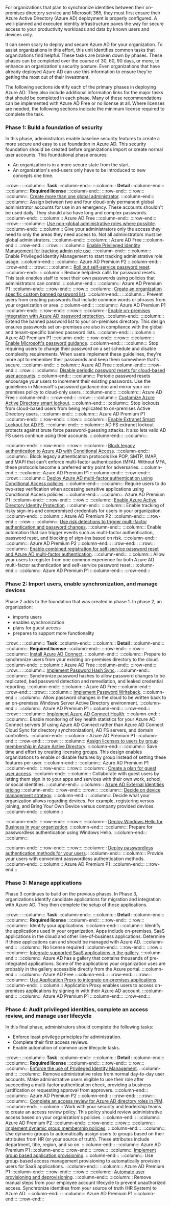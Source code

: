 For organizations that plan to synchronize identities between their on-premises directory service and Microsoft 365, they must first ensure their Azure Active Directory (Azure AD) deployment is properly configured. A well-planned and executed identity infrastructure paves the way for secure access to your productivity workloads and data by known users and devices only.

It can seem scary to deploy and secure Azure AD for your organization. To assist organizations in this effort, this unit identifies common tasks that organizations find helpful. These tasks are broken down by phases. These phases can be completed over the course of 30, 60, 90 days, or more, to enhance an organization's security posture. Even organizations that have already deployed Azure AD can use this information to ensure they're getting the most out of their investment.

The following sections identify each of the primary phases in deploying Azure AD. They also include additional information links for the major tasks that should be completed in each phase. Many of these recommendations can be implemented with Azure AD Free or no license at all. Where licenses are needed, the following sections indicate the minimum license required to complete the task.

### Phase 1: Build a foundation of security

In this phase, administrators enable baseline security features to create a more secure and easy to use foundation in Azure AD. This security foundation should be created before organizations import or create normal user accounts. This foundational phase ensures:

 -  An organization is in a more secure state from the start.
 -  An organization's end-users only have to be introduced to new concepts one time.

:::row:::
  :::column:::
    **Task**
  :::column-end:::
  :::column:::
    **Detail**
  :::column-end:::
  :::column:::
    **Required license**
  :::column-end:::
:::row-end:::
:::row:::
  :::column:::
    [Create more than one global administrator](/azure/active-directory/roles/security-emergency-access?azure-portal=true).
  :::column-end:::
  :::column:::
    Assign between two and four cloud-only permanent global administrator accounts for use in an emergency. These accounts shouldn't be used daily. They should also have long and complex passwords.
  :::column-end:::
  :::column:::
    Azure AD Free
  :::column-end:::
:::row-end:::
:::row:::
  :::column:::
    [Use non-global administrative roles where possible](/azure/active-directory/roles/permissions-reference?azure-portal=true).
  :::column-end:::
  :::column:::
    Give your administrators only the access they need to only the areas they need access to. Not all administrators must be global administrators.
  :::column-end:::
  :::column:::
    Azure AD Free
  :::column-end:::
:::row-end:::
:::row:::
  :::column:::
    [Enable Privileged Identity Management for tracking admin role use](/azure/active-directory/privileged-identity-management/pim-getting-started?azure-portal=true).
  :::column-end:::
  :::column:::
    Enable Privileged Identity Management to start tracking administrative role usage.
  :::column-end:::
  :::column:::
    Azure AD Premium P2
  :::column-end:::
:::row-end:::
:::row:::
  :::column:::
    [Roll out self-service password reset](/azure/active-directory/authentication/howto-sspr-deployment?azure-portal=true).
  :::column-end:::
  :::column:::
    Reduce helpdesk calls for password resets. This task enables staff to reset their own passwords using policies that administrators can control.
  :::column-end:::
  :::column:::
    Azure AD Premium P1
  :::column-end:::
:::row-end:::
:::row:::
  :::column:::
    [Create an organization specific custom banned password list](/azure/active-directory/authentication/tutorial-configure-custom-password-protection?azure-portal=true).
  :::column-end:::
  :::column:::
    Prevent users from creating passwords that include common words or phrases from your organization or area.
  :::column-end:::
  :::column:::
    Azure AD Premium P1
  :::column-end:::
:::row-end:::
:::row:::
  :::column:::
    [Enable on-premises integration with Azure AD password protection](/azure/active-directory/authentication/concept-password-ban-bad-on-premises/en-us).
  :::column-end:::
  :::column:::
    Extend the banned password list to your on-premises directory. This design ensures passwords set on-premises are also in compliance with the global and tenant-specific banned password lists.
  :::column-end:::
  :::column:::
    Azure AD Premium P1
  :::column-end:::
:::row-end:::
:::row:::
  :::column:::
    [Enable Microsoft's password guidance](https://www.microsoft.com/research/publication/password-guidance?azure-portal=true).
  :::column-end:::
  :::column:::
    Stop requiring users to change their password on a set schedule and disable complexity requirements. When users implement these guidelines, they're more apt to remember their passwords and keep them somewhere that's secure.
  :::column-end:::
  :::column:::
    Azure AD Free
  :::column-end:::
:::row-end:::
:::row:::
  :::column:::
    [Disable periodic password resets for cloud-based user accounts](/azure/active-directory/authentication/concept-sspr-policy#set-a-password-to-never-expire?azure-portal=true).
  :::column-end:::
  :::column:::
    Periodic password resets encourage your users to increment their existing passwords. Use the guidelines in Microsoft's password guidance doc and mirror your on-premises policy to cloud-only users.
  :::column-end:::
  :::column:::
    Azure AD Free
  :::column-end:::
:::row-end:::
:::row:::
  :::column:::
    [Customize Azure Active Directory smart lockout](/azure/active-directory/authentication/howto-password-smart-lockout?azure-portal=true).
  :::column-end:::
  :::column:::
    Stop lockouts from cloud-based users from being replicated to on-premises Active Directory users.
  :::column-end:::
  :::column:::
    Azure AD Premium P1
  :::column-end:::
:::row-end:::
:::row:::
  :::column:::
    [Enable Extranet Smart Lockout for AD FS](/windows-server/identity/ad-fs/operations/configure-ad-fs-extranet-smart-lockout-protection?azure-portal=true).
  :::column-end:::
  :::column:::
    AD FS extranet lockout protects against brute force password-guessing attacks. It also lets valid AD FS users continue using their accounts.
  :::column-end:::
  :::column:::
    
  :::column-end:::
:::row-end:::
:::row:::
  :::column:::
    [Block legacy authentication to Azure AD with Conditional Access](/azure/active-directory/conditional-access/block-legacy-authentication?azure-portal=true).
  :::column-end:::
  :::column:::
    Block legacy authentication protocols like POP, SMTP, IMAP, and MAPI that can't enforce multi-factor authentication (MFA). Without MFA, these protocols become a preferred entry point for adversaries.
  :::column-end:::
  :::column:::
    Azure AD Premium P1
  :::column-end:::
:::row-end:::
:::row:::
  :::column:::
    [Deploy Azure AD multi-factor authentication using Conditional Access policies](/azure/active-directory/authentication/howto-mfa-getstarted?azure-portal=true).
  :::column-end:::
  :::column:::
    Require users to do two-step verification when accessing sensitive applications using Conditional Access policies.
  :::column-end:::
  :::column:::
    Azure AD Premium P1
  :::column-end:::
:::row-end:::
:::row:::
  :::column:::
    [Enable Azure Active Directory Identity Protection](/azure/active-directory/identity-protection/overview-identity-protection?azure-portal=true).
  :::column-end:::
  :::column:::
    Enable tracking of risky sign-ins and compromised credentials for users in your organization.
  :::column-end:::
  :::column:::
    Azure AD Premium P2
  :::column-end:::
:::row-end:::
:::row:::
  :::column:::
    [Use risk detections to trigger multi-factor authentication and password changes](/azure/active-directory/authentication/tutorial-risk-based-sspr-mfa?azure-portal=true).
  :::column-end:::
  :::column:::
    Enable automation that can trigger events such as multi-factor authentication, password reset, and blocking of sign-ins based on risk.
  :::column-end:::
  :::column:::
    Azure AD Premium P2
  :::column-end:::
:::row-end:::
:::row:::
  :::column:::
    [Enable combined registration for self-service password reset and Azure AD multi-factor authentication](/azure/active-directory/authentication/concept-registration-mfa-sspr-combined?azure-portal=true).
  :::column-end:::
  :::column:::
    Allow your users to register from one common experience for both Azure AD multi-factor authentication and self-service password reset.
  :::column-end:::
  :::column:::
    Azure AD Premium P1
  :::column-end:::
:::row-end:::


### Phase 2: Import users, enable synchronization, and manage devices

Phase 2 adds to the foundation that was created in phase 1. In phase 2, an organization:

 -  imports users
 -  enables synchronization
 -  plans for guest access
 -  prepares to support more functionality

:::row:::
  :::column:::
    **Task**
  :::column-end:::
  :::column:::
    **Detail**
  :::column-end:::
  :::column:::
    **Required license**
  :::column-end:::
:::row-end:::
:::row:::
  :::column:::
    [Install Azure AD Connect](/azure/active-directory/hybrid/how-to-connect-install-select-installation?azure-portal=true).
  :::column-end:::
  :::column:::
    Prepare to synchronize users from your existing on-premises directory to the cloud.
  :::column-end:::
  :::column:::
    Azure AD Free
  :::column-end:::
:::row-end:::
:::row:::
  :::column:::
    [Implement Password Hash Sync](/azure/active-directory/hybrid/how-to-connect-password-hash-synchronization?azure-portal=true).
  :::column-end:::
  :::column:::
    Synchronize password hashes to allow password changes to be replicated, bad password detection and remediation, and leaked credential reporting.
  :::column-end:::
  :::column:::
    Azure AD Free
  :::column-end:::
:::row-end:::
:::row:::
  :::column:::
    [Implement Password Writeback](/azure/active-directory/authentication/tutorial-enable-sspr-writeback?azure-portal=true).
  :::column-end:::
  :::column:::
    Allow password changes in the cloud to be written back to an on-premises Windows Server Active Directory environment.
  :::column-end:::
  :::column:::
    Azure AD Premium P1
  :::column-end:::
:::row-end:::
:::row:::
  :::column:::
    [Implement Azure AD Connect Health](/azure/active-directory/hybrid/whatis-azure-ad-connect#what-is-azure-ad-connect-health?azure-portal=true).
  :::column-end:::
  :::column:::
    Enable monitoring of key health statistics for your Azure AD Connect servers (if using Azure AD Connect rather than Azure AD Connect Cloud Sync for directory synchronization), AD FS servers, and domain controllers.
  :::column-end:::
  :::column:::
    Azure AD Premium P1
  :::column-end:::
:::row-end:::
:::row:::
  :::column:::
    [Assign licenses to users by group membership in Azure Active Directory](/azure/active-directory/enterprise-users/licensing-groups-assign?azure-portal=true).
  :::column-end:::
  :::column:::
    Save time and effort by creating licensing groups. This design enables organizations to enable or disable features by group instead of setting these features per user.
  :::column-end:::
  :::column:::
    Azure AD Premium P1
  :::column-end:::
:::row-end:::
:::row:::
  :::column:::
    [Create a plan for guest user access](/azure/active-directory/external-identities/what-is-b2b?azure-portal=true).
  :::column-end:::
  :::column:::
    Collaborate with guest users by letting them sign in to your apps and services with their own work, school, or social identities.
  :::column-end:::
  :::column:::
    [Azure AD External Identities pricing](/azure/active-directory/external-identities/external-identities-pricing)
  :::column-end:::
:::row-end:::
:::row:::
  :::column:::
    [Decide on device management strategy](/azure/active-directory/devices/overview?azure-portal=true).
  :::column-end:::
  :::column:::
    Decide what your organization allows regarding devices. For example, registering versus joining, and Bring Your Own Device versus company provided devices.
  :::column-end:::
  :::column:::
    
  :::column-end:::
:::row-end:::
:::row:::
  :::column:::
    [Deploy Windows Hello for Business in your organization](/windows/security/identity-protection/hello-for-business/hello-manage-in-organization?azure-portal=true).
  :::column-end:::
  :::column:::
    Prepare for passwordless authentication using Windows Hello.
  :::column-end:::
  :::column:::
    
  :::column-end:::
:::row-end:::
:::row:::
  :::column:::
    [Deploy passwordless authentication methods for your users](/azure/active-directory/authentication/concept-authentication-passwordless?azure-portal=true).
  :::column-end:::
  :::column:::
    Provide your users with convenient passwordless authentication methods.
  :::column-end:::
  :::column:::
    Azure AD Premium P1
  :::column-end:::
:::row-end:::


### Phase 3: Manage applications

Phase 3 continues to build on the previous phases. In Phase 3, organizations identify candidate applications for migration and integration with Azure AD. They then complete the setup of those applications.

:::row:::
  :::column:::
    **Task**
  :::column-end:::
  :::column:::
    **Detail**
  :::column-end:::
  :::column:::
    **Required license**
  :::column-end:::
:::row-end:::
:::row:::
  :::column:::
    Identify your applications.
  :::column-end:::
  :::column:::
    Identify the applications used in your organization. Apps include on-premises, SaaS applications in the cloud and other line-of-business applications. Determine if these applications can and should be managed with Azure AD.
  :::column-end:::
  :::column:::
    No license required
  :::column-end:::
:::row-end:::
:::row:::
  :::column:::
    [Integrate supported SaaS applications in the gallery](/azure/active-directory/manage-apps/add-application-portal?azure-portal=true).
  :::column-end:::
  :::column:::
    Azure AD has a gallery that contains thousands of pre-integrated applications. Some of the applications your organization uses are probably in the gallery accessible directly from the Azure portal.
  :::column-end:::
  :::column:::
    Azure AD Free
  :::column-end:::
:::row-end:::
:::row:::
  :::column:::
    [Use Application Proxy to integrate on-premises applications](/azure/active-directory/app-proxy/application-proxy-add-on-premises-application?azure-portal=true).
  :::column-end:::
  :::column:::
    Application Proxy enables users to access on-premises applications by signing in with their Azure AD account.
  :::column-end:::
  :::column:::
    Azure AD Premium P1
  :::column-end:::
:::row-end:::


### Phase 4: Audit privileged identities, complete an access review, and manage user lifecycle

In this final phase, administrators should complete the following tasks:

 -  Enforce least privilege principles for administration.
 -  Complete their first access reviews.
 -  Enable automation of common user lifecycle tasks.

:::row:::
  :::column:::
    **Task**
  :::column-end:::
  :::column:::
    **Detail**
  :::column-end:::
  :::column:::
    **Required license**
  :::column-end:::
:::row-end:::
:::row:::
  :::column:::
    [Enforce the use of Privileged Identity Management](/azure/active-directory/privileged-identity-management/pim-security-wizard?azure-portal=true).
  :::column-end:::
  :::column:::
    Remove administrative roles from normal day-to-day user accounts. Make administrative users eligible to use their role after succeeding a multi-factor authentication check, providing a business justification or requesting approval from approvers.
  :::column-end:::
  :::column:::
    Azure AD Premium P2
  :::column-end:::
:::row-end:::
:::row:::
  :::column:::
    [Complete an access review for Azure AD directory roles in PIM](/azure/active-directory/privileged-identity-management/pim-create-azure-ad-roles-and-resource-roles-review?azure-portal=true).
  :::column-end:::
  :::column:::
    Work with your security and leadership teams to create an access review policy. This policy should review administrative access based on your organization's policies.
  :::column-end:::
  :::column:::
    Azure AD Premium P2
  :::column-end:::
:::row-end:::
:::row:::
  :::column:::
    [Implement dynamic group membership policies](/azure/active-directory/enterprise-users/groups-dynamic-membership?azure-portal=true).
  :::column-end:::
  :::column:::
    Use dynamic groups to automatically assign users to groups based on their attributes from HR (or your source of truth). These attributes include department, title, region, and so on.
  :::column-end:::
  :::column:::
    Azure AD Premium P1
  :::column-end:::
:::row-end:::
:::row:::
  :::column:::
    [Implement group based application provisioning](/azure/active-directory/manage-apps/what-is-access-management?azure-portal=true).
  :::column-end:::
  :::column:::
    Use group-based access management provisioning to automatically provision users for SaaS applications.
  :::column-end:::
  :::column:::
    Azure AD Premium P1
  :::column-end:::
:::row-end:::
:::row:::
  :::column:::
    [Automate user provisioning and deprovisioning](/azure/active-directory/app-provisioning/user-provisioning?azure-portal=true).
  :::column-end:::
  :::column:::
    Remove manual steps from your employee account lifecycle to prevent unauthorized access. Synchronize identities from your source of truth (HR System) to Azure AD.
  :::column-end:::
  :::column:::
    Azure AD Premium P1
  :::column-end:::
:::row-end:::
